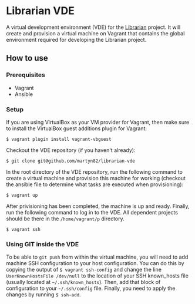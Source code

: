 Librarian VDE
=============

A virtual development environment (VDE) for the [Librarian](https://github.com/martyn82/librarian) project.
It will create and provision a virtual machine on Vagrant that contains the global environment required for developing
the Librarian project.

How to use
----------

### Prerequisites
- Vagrant
- Ansible

### Setup
If you are using VirtualBox as your VM provider for Vagrant, then make sure to install the VirtualBox guest additions plugin for Vagrant:
```
$ vagrant plugin install vagrant-vbguest
```

Checkout the VDE repository (if you haven't already):
```
$ git clone git@github.com/martyn82/librarian-vde
```

In the root directory of the VDE repository, run the following command to create a virtual machine and provision this machine for working (checkout the ansible file to determine what tasks are executed when provisioning):
```
$ vagrant up
```

After privisioning has been completed, the machine is up and ready. Finally, run the following command to log in to the VDE. All dependent projects should be there in the `/home/vagrant/p` directory.
```
$ vagrant ssh
```

### Using GIT inside the VDE
To be able to `git push` from within the virtual machine, you will need to add machine SSH configuration to your host configuration. You can do this by copying the output of `$ vagrant ssh-config` and change the line `UserKnownHostsFile /dev/null` to the location of your SSH known_hosts file (usually located at `~/.ssh/known_hosts`). Then, add that block of configuration to your `~/.ssh/config` file. Finally, you need to apply the changes by running `$ ssh-add`.
